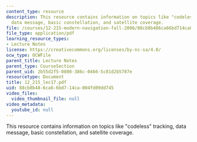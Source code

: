```yaml
---
content_type: resource
description: This resource contains information on topics like "codeless" tracking,
  data message, basic constellation, and satellite coverage.
file: /courses/12-215-modern-navigation-fall-2006/88cb8b486ca66bd714ca004fd09dd745_12_215_lec17.pdf
file_type: application/pdf
learning_resource_types:
- Lecture Notes
license: https://creativecommons.org/licenses/by-nc-sa/4.0/
ocw_type: OCWFile
parent_title: Lecture Notes
parent_type: CourseSection
parent_uid: 2b55d2f5-0800-386c-0466-5c81d2b5787e
resourcetype: Document
title: 12_215_lec17.pdf
uid: 88cb8b48-6ca6-6bd7-14ca-004fd09dd745
video_files:
  video_thumbnail_file: null
video_metadata:
  youtube_id: null
---
```

This resource contains information on topics like "codeless" tracking, data message, basic constellation, and satellite coverage.